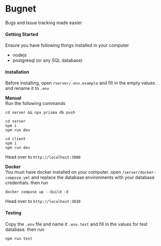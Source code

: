 # Bugnet

Bugs and Issue tracking made easier

#### Getting Started

Ensure you have following things installed in your computer

- nodejs
- postgresql (or any SQL database)

#### Installation

Before installing, open `/server/.env.example` and fill in the empty values. and rename it to `.env`

**Manual**  
Run the following commands

```
cd server && npx prisma db push
```

```
cd server
npm i
npm run dev
```

```
cd client
npm i
npm run dev
```

Head over to `http://localhost:3000`

**Docker**  
You must have docker installed on your computer.
open `/server/docker-compose.yml` and replace the database environments with your database credentials. then run

```
docker compose up --build -d
```

Head over to `http://localhost:3030`

#### Testing

Copy the `.env` file and name it `.env.test` and fill in the values for test database. then run

```
npm run test
```
